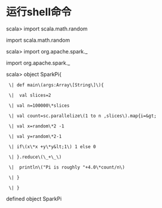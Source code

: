 # 运行shell命令



scala&gt; import scala.math.random

import scala.math.random

scala&gt; import org.apache.spark.\_

import org.apache.spark.\_

scala&gt; object SparkPi{

     \| def main\(args:Array\[String\]\){

     \|  val slices=2

     \| val n=100000\*slices

     \| val count=sc.parallelize\(1 to n ,slices\).map{i=&gt;

     \| val x=random\*2 -1

     \| val y=random\*2-1

     \| if\(x\*x +y\*y&lt;1\) 1 else 0

     \| }.reduce\(\_+\_\)

     \|  println\("Pi is roughly "+4.0\*count/n\)

     \| }

     \| }

defined object SparkPi





